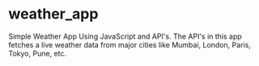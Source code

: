 # weather_app
Simple Weather App Using JavaScript and API's. The API's in this app fetches a live weather data from major cities like Mumbai, London, Paris, Tokyo, Pune, etc.

